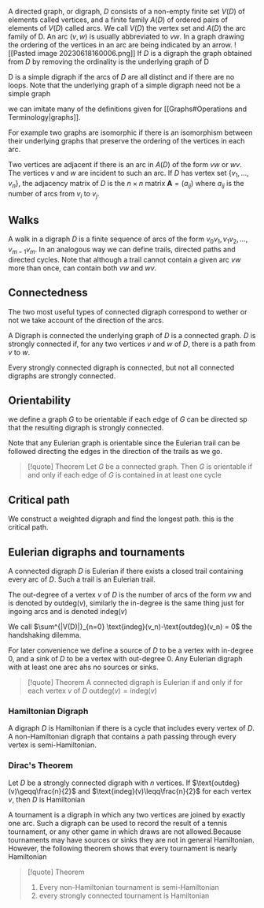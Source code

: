 A directed graph, or digraph, $D$ consists of a non-empty finite set $V(D)$ of elements called vertices, and a finite family $A(D)$ of ordered pairs of elements of $V(D)$ called arcs. We call $V(D)$ the vertex set and $A(D)$ the arc family of D. An arc ($v,w$) is usually abbreviated to $vw$. In a graph drawing the ordering of the vertices in an arc are being indicated by an arrow.
![[Pasted image 20230618160006.png]]
If $D$ is a digraph the graph obtained from $D$ by removing the ordinality is the underlying graph of D

D is a simple digraph if the arcs of $D$ are all distinct and if there are no loops. Note that the underlying graph of a simple digraph need not be a simple graph

we can imitate many of the definitions given for [[Graphs#Operations and Terminology|graphs]]. 

For example two graphs are isomorphic if there is an isomorphism between their underlying graphs that preserve the ordering of the vertices in each arc. 

Two vertices are adjacent if there is an arc in $A(D)$ of the form $vw$ or $wv$. The vertices $v$ and $w$ are incident to such an arc. If $D$ has vertex set $\{v_1, ..., v_n\}$, the adjacency matrix of $D$ is the $n\times n$ matrix $\textbf{A} =(a_{ij})$ where $a_{ij}$ is  the number of arcs from $v_i$ to $v_j$. 

## Walks
A walk in a digraph $D$ is a finite sequence of arcs of the form $v_0v_1,v_1v_2,...,v_{m-1}v_m$. In an analogous way we can define trails, directed paths and directed cycles. Note that although a trail cannot contain a given arc $vw$ more than once, can contain both $vw$ and $wv$.

## Connectedness
The two most useful types of connected digraph correspond to wether or not we take account of the direction of the arcs. 

A Digraph is connected the underlying graph of $D$ is a connected graph. $D$ is strongly connected if, for any two vertices $v$ and $w$ of $D$, there is a path from $v$ to $w$. 

Every strongly connected digraph is connected, but not all connected digraphs are strongly connected. 

## Orientability
we define a graph $G$ to be orientable if each edge of $G$ can be directed sp that the resulting digraph is strongly connected. 

Note that any Eulerian graph is orientable since the Eulerian trail can be followed directing the edges in the direction of the trails as we go.

>[!quote] Theorem
>Let $G$ be a connected graph. Then $G$ is orientable if and only if each edge of $G$ is contained in at least one cycle

## Critical path
We construct a weighted digraph and find the longest path. this is the critical path.

## Eulerian digraphs and tournaments
A connected digraph $D$ is Eulerian if there exists a closed trail containing every arc of $D$. Such a trail is an Eulerian trail. 

The out-degree of a vertex $v$ of $D$ is the number of arcs of the form $vw$ and is denoted by $\text{outdeg}(v)$, similarly the in-degree is the same thing just for ingoing arcs and is denoted $\text{indeg}(v)$

We call $\sum^{|V(D)|}_{n=0} \text{indeg}(v_n)-\text{outdeg}(v_n) = 0$ the handshaking dilemma.

For later convenience we define a source of $D$ to be a vertex with in-degree 0, and a sink of $D$ to be a vertex with out-degree 0. Any Eulerian digraph with at least one arec ahs no sources or sinks.

> [!quote] Theorem
> A connected digraph is Eulerian if and only if for each vertex $v$ of $D$ $\text{outdeg}(v)=\text{indeg}(v)$

### Hamiltonian Digraph
A digraph $D$ is Hamiltonian if there is a cycle that includes every vertex of $D$. A non-Hamiltonian digraph that contains a path passing through every vertex is semi-Hamiltonian. 

### Dirac's Theorem
Let $D$ be a strongly connected digraph with $n$ vertices. If $\text{outdeg}(v)\geqq\frac{n}{2}$ and $\text{indeg}(v)\leqq\frac{n}{2}$ for each vertex $v$, then $D$ is Hamiltonian

A tournament is a digraph in which any two vertices are joined by exactly one arc. Such a digraph can be used to record the result of a tennis tournament, or any other game in which draws are not allowed.Because tournaments may have sources or sinks they are not in general Hamiltonian. However, the following theorem shows that every tournament is nearly Hamiltonian
> [!quote] Theorem
> 1. Every non-Hamiltonian tournament is semi-Hamiltonian
> 2. every strongly connected tournament is Hamiltonian

